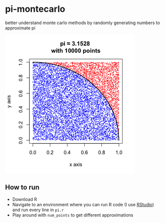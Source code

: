 # pi-montecarlo
better understand monte carlo methods by randomly generating numbers to approximate pi

![plot](Plot.png)

## How to run
- Download R
- Navigate to an environment where you can run R code (I use [RStudio](https://www.rstudio.com/)) and run every line in `pi.r`
- Play around with `num_points` to get different approximations
